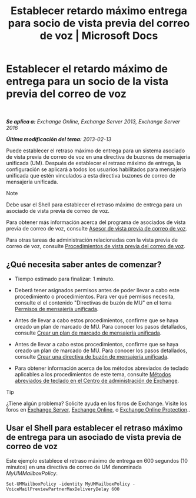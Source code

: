 ﻿---
title: 'Establecer retardo máximo entrega para socio de vista previa del correo de voz | Microsoft Docs'
TOCTitle: Establecer el retardo máximo de entrega para un socio de la vista previa del correo de voz
ms:assetid: c9a07f6d-6f7f-4036-9a4a-d668d21e2c76
ms:mtpsurl: https://technet.microsoft.com/es-es/library/Ff630928(v=EXCHG.150)
ms:contentKeyID: 51406556
ms.date: 05/22/2018
mtps_version: v=EXCHG.150
ms.translationtype: MT
---

# Establecer el retardo máximo de entrega para un socio de la vista previa del correo de voz

 

_**Se aplica a:** Exchange Online, Exchange Server 2013, Exchange Server 2016_

_**Última modificación del tema:** 2013-02-13_

Puede establecer el retraso máximo de entrega para un sistema asociado de vista previa de correo de voz en una directiva de buzones de mensajería unificada (UM). Después de establecer el retraso máximo de entrega, la configuración se aplicará a todos los usuarios habilitados para mensajería unificada que estén vinculados a esta directiva buzones de correo de mensajería unificada.


> [!NOTE]
> Debe usar el Shell para establecer el retraso máximo de entrega para un asociado de vista previa de correo de voz.



Para obtener más información acerca del programa de asociados de vista previa de correo de voz, consulte [Asesor de vista previa de correo de voz](voice-mail-preview-advisor-exchange-2013-help.md).

Para otras tareas de administración relacionadas con la vista previa de correo de voz, consulte [Procedimientos de vista previa del correo de voz](voice-mail-preview-procedures-exchange-2013-help.md).

## ¿Qué necesita saber antes de comenzar?

  - Tiempo estimado para finalizar: 1 minuto.

  - Deberá tener asignados permisos antes de poder llevar a cabo este procedimiento o procedimientos. Para ver qué permisos necesita, consulte el el contenido "Directivas de buzón de MU" en el tema [Permisos de mensajería unificada](unified-messaging-permissions-exchange-2013-help.md).

  - Antes de llevar a cabo estos procedimientos, confirme que se haya creado un plan de marcado de MU. Para conocer los pasos detallados, consulte [Crear un plan de marcado de mensajería unificada](create-a-um-dial-plan-exchange-2013-help.md).

  - Antes de llevar a cabo estos procedimientos, confirme que se haya creado un plan de marcado de MU. Para conocer los pasos detallados, consulte [Crear una directiva de buzón de mensajería unificada](create-a-um-mailbox-policy-exchange-2013-help.md).

  - Para obtener información acerca de los métodos abreviados de teclado aplicables a los procedimientos de este tema, consulte [Métodos abreviados de teclado en el Centro de administración de Exchange](keyboard-shortcuts-in-the-exchange-admin-center-exchange-online-protection-help.md).


> [!TIP]
> ¿Tiene algún problema? Solicite ayuda en los foros de Exchange. Visite los foros en <A href="https://go.microsoft.com/fwlink/p/?linkid=60612">Exchange Server</A>, <A href="https://go.microsoft.com/fwlink/p/?linkid=267542">Exchange Online</A>, o <A href="https://go.microsoft.com/fwlink/p/?linkid=285351">Exchange Online Protection</A>..



## Usar el Shell para establecer el retraso máximo de entrega para un asociado de vista previa de correo de voz

Este ejemplo establece el retraso máximo de entrega en 600 segundos (10 minutos) en una directiva de correo de UM denominada *MyUMMailboxPolicy*.

    Set-UMMailboxPolicy -identity MyUMMailboxPolicy - VoiceMailPreviewPartnerMaxDeliveryDelay 600

